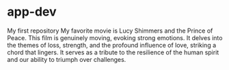 # app-dev
My first repository
My favorite movie is Lucy Shimmers and the Prince of Peace.
This film is genuinely moving, evoking strong emotions. It delves into the themes of loss, strength, and the profound influence of love, striking a chord that lingers. It serves as a tribute to the resilience of the human spirit and our ability to triumph over challenges.
